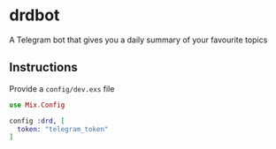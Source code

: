 # drdbot
A Telegram bot that gives you a daily summary of your favourite topics

## Instructions
Provide a `config/dev.exs` file

```elixir
use Mix.Config

config :drd, [
  token: "telegram_token"
]
```

